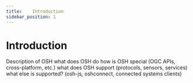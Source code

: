 ```yaml
---
title:    Introduction
sidebar_position: 1
---
```


# Introduction

Description of OSH
what does OSH do
how is OSH special (OGC APIs, cross-platform, etc.)
what does OSH support (protocols, sensors, services)
what else is supported? (osh-js, oshconnect, connected systems clients)